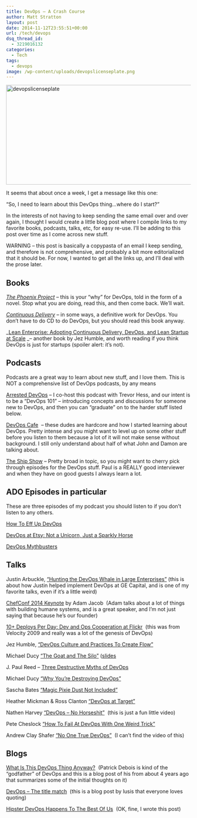 ```yaml
---
title: DevOps – A Crash Course
author: Matt Stratton
layout: post
date: 2014-11-12T23:55:51+00:00
url: /tech/devops
dsq_thread_id:
  - 3219016132
categories:
  - Tech
tags:
  - devops
image: /wp-content/uploads/devopslicenseplate.png
---
```

<img class="aligncenter size-full wp-image-6969" src="/wp-content/uploads/devopslicenseplate.png" alt="devopslicenseplate" width="550" height="272" srcset="/wp-content/uploads/devopslicenseplate.png 550w, /wp-content/uploads/devopslicenseplate-300x148.png 300w" sizes="(max-width: 550px) 100vw, 550px" />

It seems that about once a week, I get a message like this one:

&#8220;So, I need to learn about this DevOps thing&#8230;where do I start?&#8221;

In the interests of not having to keep sending the same email over and over again, I thought I would create a little blog post where I compile links to my favorite books, podcasts, talks, etc, for easy re-use. I&#8217;ll be adding to this post over time as I come across new stuff.

WARNING &#8211; this post is basically a copypasta of an email I keep sending, and therefore is not comprehensive, and probably a bit more editorialized that it should be. For now, I wanted to get all the links up, and I&#8217;ll deal with the prose later.

## Books

_<a href="http://www.amazon.com/The-Phoenix-Project-Helping-Business/dp/0988262592" target="_blank">The Phoenix Project</a>_ &#8211; this is your &#8220;why&#8221; for DevOps, told in the form of a novel. Stop what you are doing, read this, and then come back. We&#8217;ll wait.

<a href="http://www.amazon.com/Continuous-Delivery-Deployment-Automation-Addison-Wesley/dp/0321601912/" target="_blank"><em>Continuous Delivery</em></a> &#8211; in some ways, a definitive work for DevOps. You don&#8217;t have to do CD to do DevOps, but you should read this book anyway.

_<a href="http://www.amazon.com/Lean-Enterprise-Adopting-Continuous-Delivery/dp/1449368425" target="_blank">Lean Enterprise: Adopting Continuous Delivery, DevOps, and Lean Startup at Scale</a> _&#8211; another book by Jez Humble, and worth reading if you think DevOps is just for startups (spoiler alert: it&#8217;s not).

## Podcasts

Podcasts are a great way to learn about new stuff, and I love them. This is NOT a comprehensive list of DevOps podcasts, by any means

<a href="http://www.arresteddevops.com" target="_blank">Arrested DevOps</a> &#8211; I co-host this podcast with Trevor Hess, and our intent is to be a &#8220;DevOps 101&#8221; &#8211; introducing concepts and discussions for someone new to DevOps, and then you can &#8220;graduate&#8221; on to the harder stuff listed below.

<a href="http://devopscafe.org/" target="_blank">DevOps Cafe</a>  &#8211; these dudes are hardcore and how I started learning about DevOps. Pretty intense and you might want to level up on some other stuff before you listen to them because a lot of it will not make sense without background. I still only understand about half of what John and Damon are talking about.

<a href="http://theshipshow.com/" target="_blank">The Ship Show</a> &#8211; Pretty broad in topic, so you might want to cherry pick through episodes for the DevOps stuff. Paul is a REALLY good interviewer and when they have on good guests I always learn a lot.

## ADO Episodes in particular

These are three episodes of my podcast you should listen to if you don&#8217;t listen to any others.

<a href="http://www.arresteddevops.com/how-to-eff-up-devops/" target="_blank">How To Eff Up DevOps</a>

<a href="http://www.arresteddevops.com/devops-at-etsy/%20" target="_blank">DevOps at Etsy: Not a Unicorn, Just a Sparkly Horse</a>

<a href="http://www.arresteddevops.com/devops-mythbusters/" target="_blank">DevOps Mythbusters</a>

## Talks

Justin Arbuckle, <a href="http://www.youtube.com/watch?v=ZEwoHx5FC4E" target="_blank">&#8220;Hunting the DevOps Whale in Large Enterprises&#8221;</a> (this is about how Justin helped implement DevOps at GE Capital, and is one of my favorite talks, even if it&#8217;s a little weird)

<a href="http://www.youtube.com/watch?v=TV7XnD7TM2A" target="_blank">ChefConf 2014 Keynote</a> by Adam Jacob  (Adam talks about a lot of things with building humane systems, and is a great speaker, and I&#8217;m not just saying that because he&#8217;s our founder)

<a href="http://www.youtube.com/watch?v=LdOe18KhtT4" target="_blank">10+ Deploys Per Day: Dev and Ops Cooperation at Flickr</a>  (this was from Velocity 2009 and really was a lot of the genesis of DevOps)

Jez Humble, <a href="http://www.youtube.com/watch?v=oX8af9kLhlk" target="_blank">&#8220;DevOps Culture and Practices To Create Flow&#8221;</a>

Michael Ducy <a href="http://www.youtube.com/watch?v=9LcQUAMS4XQ" target="_blank">&#8220;The Goat and The Silo&#8221;</a> (<a href="http://www.slideshare.net/MichaelDucy/the-goat-and-silo" target="_blank">slides</a>

J. Paul Reed &#8211; <a href="http://devopsdays.org/events/2014-chicago/proposals/DevOps-42-And-3-Destructive-Myths/" target="_blank">Three Destructive Myths of DevOps</a>

Michael Ducy <a href="http://vimeo.com/102109841" target="_blank">&#8220;Why You&#8217;re Destroying DevOps&#8221;</a>

Sascha Bates <a href="http://devopsdays.org/events/2014-minneapolis/proposals/Magic%20Pixie%20Dust%20Not%20Included/" target="_blank">&#8220;Magic Pixie Dust Not Included&#8221;</a>

Heather Mickman & Ross Clanton <a href="http://devopsdays.org/events/2014-minneapolis/proposals/DevOps%20at%20Target/" target="_blank">&#8220;DevOps at Target&#8221;</a>

Nathen Harvey <a href="http://www.youtube.com/watch?v=0P0HD5pE-zU" target="_blank">&#8220;DevOps &#8211; No Horseshit&#8221;</a>  (this is just a fun little video)

Pete Cheslock <a href="http://vimeo.com/album/2905069/video/97697976" target="_blank">&#8220;How To Fail At DevOps With One Weird Trick&#8221;</a>

Andrew Clay Shafer <a href="http://www.slideshare.net/littleidea/devopsdays-austin-no-true-devops" target="_blank">&#8220;No One True DevOps&#8221;</a>  (I can&#8217;t find the video of this)

## Blogs

<a href="http://www.jedi.be/blog/2010/02/12/what-is-this-devops-thing-anyway/" target="_blank">What Is This DevOps Thing Anyway?</a>  (Patrick Debois is kind of the &#8220;godfather&#8221; of DevOps and this is a blog post of his from about 4 years ago that summarizes some of the initial thoughts on it)

<a href="http://blog.lusis.org/blog/2013/06/04/devops-the-title-match/" target="_blank">DevOps &#8211; The title match</a>  (this is a blog post by lusis that everyone loves quoting)

<a href="/devops/hipster-devops-happens-to-the-best-of-us" target="_blank">Hipster DevOps Happens To The Best Of Us</a>  (OK, fine, I wrote this post)